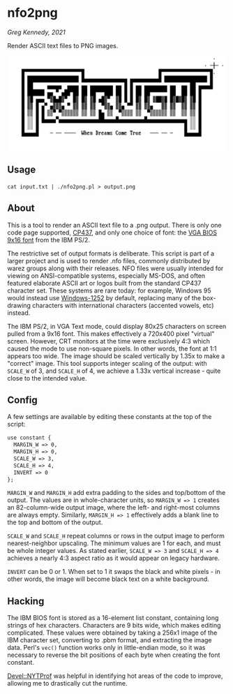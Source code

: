 # nfo2png
*Greg Kennedy, 2021*

Render ASCII text files to PNG images.

![Fairlight Logo](fairlight-logo.png)

## Usage

    cat input.txt | ./nfo2png.pl > output.png

## About
This is a tool to render an ASCII text file to a .png output.  There is only one code page supported, [CP437](https://en.wikipedia.org/wiki/Code_page_437), and only one choice of font: the [VGA BIOS 9x16 font](https://int10h.org/oldschool-pc-fonts/fontlist/font?ibm_vga_9x16) from the IBM PS/2.

The restrictive set of output formats is deliberate.  This script is part of a larger project and is used to render .nfo files, commonly distributed by warez groups along with their releases.  NFO files were usually intended for viewing on ANSI-compatible systems, especially MS-DOS, and often featured elaborate ASCII art or logos built from the standard CP437 character set.  These systems are rare today: for example, Windows 95 would instead use [Windows-1252](https://en.wikipedia.org/wiki/Windows-1252) by default, replacing many of the box-drawing characters with international characters (accented vowels, etc) instead.

The IBM PS/2, in VGA Text mode, could display 80x25 characters on screen pulled from a 9x16 font.  This makes effectively a 720x400 pixel "virtual" screen.  However, CRT monitors at the time were exclusively 4:3 which caused the mode to use non-square pixels.  In other words, the font at 1:1 appears too wide.  The image should be scaled vertically by 1.35x to make a "correct" image.  This tool supports integer scaling of the output: with `SCALE_W` of 3, and `SCALE_H` of 4, we achieve a 1.33x vertical increase - quite close to the intended value.

## Config
A few settings are available by editing these constants at the top of the script:

    use constant {
      MARGIN_W => 0,
      MARGIN_H => 0,
      SCALE_W => 3,
      SCALE_H => 4,
      INVERT => 0
    };

`MARGIN_W` and `MARGIN_H` add extra padding to the sides and top/bottom of the output.  The values are in whole-character units, so `MARGIN_W => 1` creates an 82-column-wide output image, where the left- and right-most columns are always empty.  Similarly, `MARGIN_H => 1` effectively adds a blank line to the top and bottom of the output.

`SCALE_W` and `SCALE_H` repeat columns or rows in the output image to perform nearest-neighbor upscaling.  The minimum values are 1 for each, and must be whole integer values.  As stated earlier, `SCALE_W => 3` and `SCALE_H => 4` achieves a nearly 4:3 aspect ratio as it would appear on legacy hardware.

`INVERT` can be 0 or 1.  When set to 1 it swaps the black and white pixels - in other words, the image will become black text on a white background.

## Hacking
The IBM BIOS font is stored as a 16-element list constant, containing long strings of hex characters.  Characters are 9 bits wide, which makes editing complicated.  These values were obtained by taking a 256x1 image of the IBM character set, converting to .pbm format, and extracting the image data.  Perl's `vec()` function works only in little-endian mode, so it was necessary to reverse the bit positions of each byte when creating the font constant.

[Devel::NYTProf](https://metacpan.org/pod/Devel::NYTProf) was helpful in identifying hot areas of the code to improve, allowing me to drastically cut the runtime.
